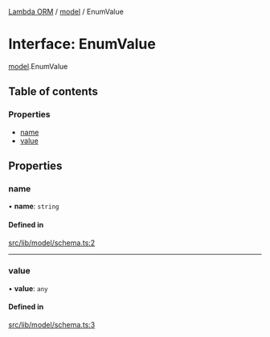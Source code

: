 [Lambda ORM](../README.md) / [model](../modules/model.md) / EnumValue

# Interface: EnumValue

[model](../modules/model.md).EnumValue

## Table of contents

### Properties

- [name](model.EnumValue.md#name)
- [value](model.EnumValue.md#value)

## Properties

### name

• **name**: `string`

#### Defined in

[src/lib/model/schema.ts:2](https://github.com/FlavioLionelRita/lambda-orm/blob/c5c7261/src/lib/model/schema.ts#L2)

___

### value

• **value**: `any`

#### Defined in

[src/lib/model/schema.ts:3](https://github.com/FlavioLionelRita/lambda-orm/blob/c5c7261/src/lib/model/schema.ts#L3)
